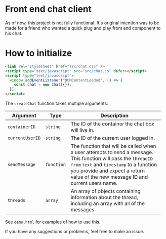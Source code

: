 # Front end chat client

As of now, this project is not fully functional. It's original intention was to be made for a friend who wanted a quick plug and play front end component to his chat.

# How to initialize

```html
<link rel="stylesheet" href="src/chat.css" />
<script type="text/javascript" src="src/chat.js" defer></script>
<script type="text/javascript">
  window.addEventListener("DOMContentLoaded", () => {
    const chat = new Chat({});
  });
</script>
```

The `createChat` function takes multiple arguments:

| Argument        | Type       | Description                                                                                                                                                                                                                                     |
| --------------- | ---------- | ----------------------------------------------------------------------------------------------------------------------------------------------------------------------------------------------------------------------------------------------- |
| `containerID`   | `string`   | The ID of the container the chat box will live in.                                                                                                                                                                                              |
| `currentUserID` | `string`   | The ID of the current user logged in.                                                                                                                                                                                                           |
| `sendMessage`   | `function` | The function that will be called when a user attempts to send a message. This function will pass the `threadID` `from` `text` and `timestamp` to a function you provide and expect a return value of the new message ID and current users name. |
| `threads`       | `array`    | An array of objects containing information about the thread, including an array with all of the messages                                                                                                                                        |

See `demo.html` for examples of how to use this.

If you have any suggestions or problems, feel free to make an issue.
